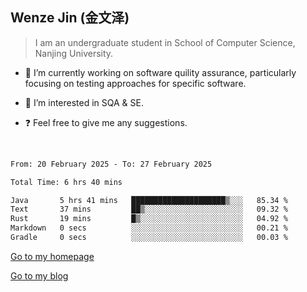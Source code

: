 ## Wenze Jin (金文泽)

> I am an undergraduate student in School of Computer Science, Nanjing University.

- 🔭 I’m currently working on software quility assurance, particularly focusing on testing approaches for specific software.
  
- 🌱 I’m interested in SQA & SE.
  
- ❓ Feel free to give me any suggestions.  

<br>  

<!--START_SECTION:waka-->

```txt
From: 20 February 2025 - To: 27 February 2025

Total Time: 6 hrs 40 mins

Java       5 hrs 41 mins   █████████████████████▒░░░   85.34 %
Text       37 mins         ██▒░░░░░░░░░░░░░░░░░░░░░░   09.32 %
Rust       19 mins         █▒░░░░░░░░░░░░░░░░░░░░░░░   04.92 %
Markdown   0 secs          ░░░░░░░░░░░░░░░░░░░░░░░░░   00.21 %
Gradle     0 secs          ░░░░░░░░░░░░░░░░░░░░░░░░░   00.03 %
```

<!--END_SECTION:waka-->

[Go to my homepage](https://wenzejin.github.io)

[Go to my blog](https://wenzejin.notion.site/Wenze-Jin-s-Blog-1635e9fa7b6d80b3adcedfacc74aa717?pvs=4)
